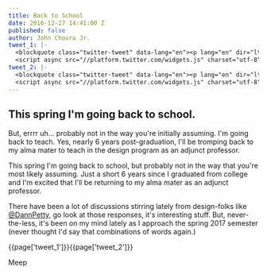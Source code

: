 ```yaml
---
title: Back to School
date: 2016-12-27 14:41:00 Z
published: false
author: John Choura Jr.
tweet_1: |-
  <blockquote class="twitter-tweet" data-lang="en"><p lang="en" dir="ltr">Designers: do you have a college degree?</p>&mdash; Dann Petty (@DannPetty) <a href="https://twitter.com/DannPetty/status/804766109408759808">December 2, 2016</a></blockquote>
  <script async src="//platform.twitter.com/widgets.js" charset="utf-8"></script>
tweet_2: |-
  <blockquote class="twitter-tweet" data-lang="en"><p lang="en" dir="ltr">Should we be requiring a college degree for design? Some of the best designers I know have no college degree at all — not even high school. <a href="https://t.co/E6erO32cBG">https://t.co/E6erO32cBG</a></p>&mdash; Dann Petty (@DannPetty) <a href="https://twitter.com/DannPetty/status/804770214361513984">December 2, 2016</a></blockquote>
  <script async src="//platform.twitter.com/widgets.js" charset="utf-8"></script>
---
```


## This spring I'm going back to school.

But, errrr uh... probably not in the way you're initially assuming. I'm going back to teach. Yes, nearly 6 years post-graduation, I'll be tromping back to my alma mater to teach in the design program as an adjunct professor. 

This spring I'm going back to school, but probably not in the way that you're most likely assuming. Just a short 6 years since I graduated from college and I'm excited that I'll be returning to my alma mater as an adjunct professor.  

There have been a lot of discussions stirring lately from design-folks like [@DannPetty](https://twitter.com/DannPetty/status/804770214361513984), go look at those responses, it's interesting stuff. But, never-the-less, it's been on my mind lately as I approach the spring 2017 semester (never thought I'd say that combinations of words again.)

{{page['tweet_1']}}{{page['tweet_2']}}

Meep
